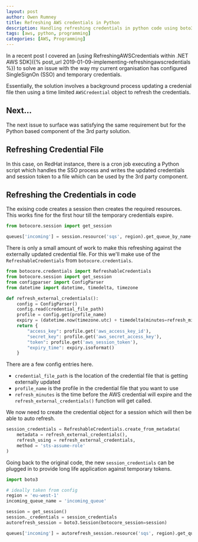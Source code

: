 ```yaml
---
layout: post
author: Owen Rumney
title: Refreshing AWS credentials in Python
description: Handling refreshing credentials in python code using boto3 and botocore
tags: [aws, python, programming]
categories: [AWS, Programming]
---
```


In a recent post I covered an [using RefreshingAWSCredentials within .NET AWS SDK]({% post_url  2019-01-09-implementing-refreshingawscredentials %}) to solve an issue with the way my current organisation has configured SingleSignOn (SSO) and temporary credentials.

Essentially, the solution involves a background process updating a credenial file then using a time limited `AWSCredential` object to refresh the credentials.

## Next...

The next issue to surface was satisfying the same requirement but for the Python based component of the 3rd party solution.

## Refreshing Credential File

In this case, on RedHat instance, there is a cron job executing a Python script which handles the SSO process and writes the updated credentials and session token to a file which can be used by the 3rd party component.

## Refreshing the Credentials in code

The exising code creates a session then creates the required resources. This works fine for the first hour till the temporary credentials expire.

```python
from botocore.session import get_session

queues['incoming'] = session.resource('sqs', region).get_queue_by_name(QueueName='incoming_queue')
```

There is only a small amount of work to make this refreshing against the externally updated credential file. For this we'll make use of the `RefreshableCredentials` from `botocore.credentials`.

```python
from botocore.credentials import RefreshableCredentials
from botocore.session import get_session
from configparser import ConfigParser
from datetime import datetime, timedelta, timezone

def refresh_external_credentials():
    config = ConfigParser()
    config.read(credential_file_path)
    profile = config.get(profile_name)
    expiry = (datetime.now(timezone.utc) + timedelta(minutes=refresh_minutes))
    return {
        "access_key": profile.get('aws_access_key_id'),
        "secret_key": profile.get('aws_secret_access_key'),
        "token": profile.get('aws_session_token'),
        "expiry_time": expiry.isoformat()
    }
```

There are a few config entries here.

- `credential_file_path` is the location of the credential file that is getting externally updated
- `profile_name` is the profile in the credential file that you want to use
- `refresh_minutes` is the time before the AWS credential will expire and the `refresh_external_credentials()` function will get called.

We now need to create the credential object for a session which will then be able to auto refresh.

```python
session_credentials = RefreshableCredentials.create_from_metadata(
    metadata = refresh_external_credentials(),
    refresh_using = refresh_external_credentials,
    method = 'sts-assume-role'
)
```

Going back to the original code, the new `session_credentials` can be plugged in to provide long life application against temporary tokens.

```python
import boto3

# ideally taken from config
region = 'eu-west-1'
incoming_queue_name = 'incoming_queue'

session = get_session()
session._credentials = session_credentials
autorefresh_session = boto3.Session(botocore_session=session)

queues['incoming'] = autorefresh_session.resource('sqs', region).get_queue_by_name(QueueName=incoming_queue_name)

```

